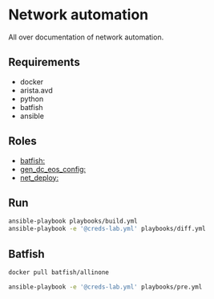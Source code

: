 # Network automation

All over documentation of network automation.

## Requirements

- docker
- arista.avd
- python
- batfish
- ansible

## Roles

- [batfish:](roles/collect_facts/README.md)
- [gen_dc_eos_config:](roles/gen_dc_eos_config/README.md)
- [net_deploy:](roles/net_deploy/README.md)

## Run

```bash
ansible-playbook playbooks/build.yml
ansible-playbook -e '@creds-lab.yml' playbooks/diff.yml
```

## Batfish

```bash
docker pull batfish/allinone

ansible-playbook -e '@creds-lab.yml' playbooks/pre.yml
```
